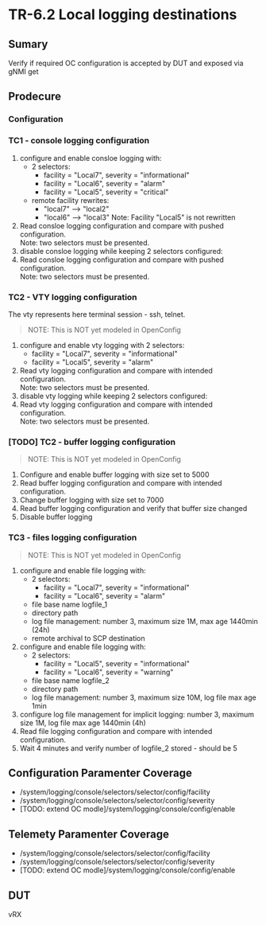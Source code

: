 # TR-6.2 Local logging destinations

## Sumary
Verify if required OC configuration is accepted by DUT and exposed via gNMI get

## Prodecure

### Configuration

### TC1 - console logging configuration

1. configure and enable consloe logging with:
    - 2 selectors:
      - facility = "Local7", severity = "informational"
      - facility = "Local6", severity = "alarm"
      - facility = "Local5", severity = "critical"
    - remote facility rewrites:
      - "local7" --> "local2"
      - "local6" --> "local3"
  Note: Facility "Local5" is not rewritten
2. Read consloe logging configuration and compare with pushed configuration.\
   Note: two selectors must be presented.
3. disable consloe logging while keeping 2 selectors configured:
4. Read consloe logging configuration and compare with pushed configuration.\
   Note: two selectors must be presented.

### TC2 - VTY logging configuration
The vty represents here terminal session - ssh, telnet.
> NOTE: This is NOT yet modeled in OpenConfig

1. configure and enable vty logging with 2 selectors:
    - facility = "Local7", severity = "informational"
    - facility = "Local5", severity = "alarm"
2. Read vty logging configuration and compare with intended configuration.\
   Note: two selectors must be presented.
3. disable vty logging while keeping 2 selectors configured:
4. Read vty logging configuration and compare with intended configuration.\
   Note: two selectors must be presented.

### [TODO] TC2 - buffer logging configuration
> NOTE: This is NOT yet modeled in OpenConfig
1. Configure and enable buffer logging with size set to 5000
2. Read buffer logging configuration and compare with intended configuration.
3. Change buffer logging with size set to 7000
4. Read buffer logging configuration and verify that buffer size changed
5. Disable buffer logging


### TC3 - files logging configuration
> NOTE: This is NOT yet modeled in OpenConfig
1. configure and enable file logging with:
    - 2 selectors:
      - facility = "Local7", severity = "informational"
      - facility = "Local6", severity = "alarm"
    - file base name logfile_1
    - directory path
    - log file management: number 3, maximum size 1M, max age 1440min (24h)
    - remote archival to SCP destination
2. configure and enable file logging with:
    - 2 selectors:
      - facility = "Local5", severity = "informational"
      - facility = "Local6", severity = "warning"
    - file base name logfile_2
    - directory path
    - log file management: number 3, maximum size 10M, log file max age 1min
3. configure log file management for implicit logging: number 3, maximum size 1M, log file max age 1440min (4h)
5. Read file logging configuration and compare with intended configuration.
6. Wait 4 minutes and verify number of logfile_2 stored - should be 5

## Configuration Paramenter Coverage
*  /system/logging/console/selectors/selector/config/facility
*  /system/logging/console/selectors/selector/config/severity
*  [TODO: extend OC modle]/system/logging/console/config/enable

## Telemety Paramenter Coverage
*  /system/logging/console/selectors/selector/config/facility
*  /system/logging/console/selectors/selector/config/severity
*  [TODO: extend OC modle]/system/logging/console/config/enable

## DUT
vRX
